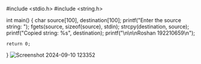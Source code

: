 #include <stdio.h>
#include <string.h>

int main() {
    char source[100], destination[100];
    printf("Enter the source string: ");
    fgets(source, sizeof(source), stdin);
    strcpy(destination, source);
    printf("Copied string: %s", destination);
    printf("\n\n\nRoshan    192210659\n");

    return 0;
}
![Screenshot 2024-09-10 123352](https://github.com/user-attachments/assets/d334083a-f216-4a72-840d-32e646665ffe)
